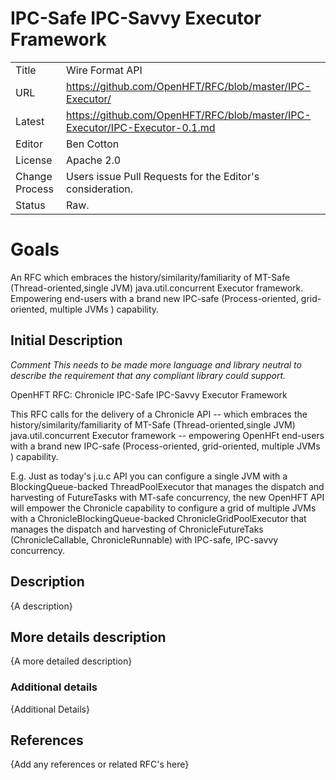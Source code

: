 # IPC-Safe IPC-Savvy Executor Framework

|         |                                                             |
|:------- | ----------------------------------------------------------- |
| Title   | Wire Format API                                             |
| URL     | https://github.com/OpenHFT/RFC/blob/master/IPC-Executor/    |
| Latest  | https://github.com/OpenHFT/RFC/blob/master/IPC-Executor/IPC-Executor-0.1.md |
| Editor  | Ben Cotton                                                  |
| License | Apache 2.0                                                  |
| Change Process | Users issue Pull Requests for the Editor's consideration. |
| Status  | Raw.                                                        |

# Goals
An RFC which embraces the history/similarity/familiarity of MT-Safe  (Thread-oriented,single JVM) java.util.concurrent Executor framework.
Empowering end-users with a brand new IPC-safe (Process-oriented, grid-oriented, multiple JVMs ) capability.

## Initial Description
*Comment This needs to be made more language and library neutral to describe the requirement that any compliant library could support.*

OpenHFT RFC:     Chronicle IPC-Safe IPC-Savvy Executor Framework

This RFC calls for the delivery of a Chronicle API -- which embraces the history/similarity/familiarity of MT-Safe  (Thread-oriented,single JVM) java.util.concurrent Executor framework --   empowering OpenHFt end-users with a brand new IPC-safe (Process-oriented, grid-oriented, multiple JVMs )  capability.

E.g.   Just as today's j.u.c API you can configure a single JVM with a BlockingQueue-backed ThreadPoolExecutor that manages the dispatch and harvesting of FutureTasks with MT-safe concurrency, the new OpenHFT API will empower the Chronicle capability to configure a grid of multiple  JVMs with a ChronicleBlockingQueue-backed ChronicleGridPoolExecutor that manages the dispatch and harvesting of ChronicleFutureTaks (ChronicleCallable, ChronicleRunnable) with IPC-safe, IPC-savvy concurrency.


## Description
{A description}

## More details description
{A more detailed description}

### Additional details
{Additional Details}

## References

{Add any references or related RFC's here}





